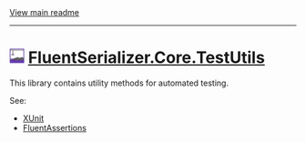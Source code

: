 [//]: # (Header)

<a href="https://github.com/Marvin-Brouwer/FluentSerializer#readme">
	View main readme
</a><hr/>
<h1>
	<img alt="icon" width="26" height="26"
		src="/docs/logo/Logo.default.optimized.svg" />
	<a href="/src/FluentSerializer.Core.TestUtils#readme">
		FluentSerializer.Core.TestUtils
	</a>
</h1>

[//]: # (Body)

This library contains utility methods for automated testing.
  
See:

- [XUnit](https://github.com/xunit/xunit#readme)
- [FluentAssertions](https://github.com/fluentassertions/fluentassertions#readme)
